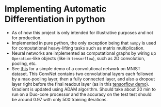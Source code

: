# Implementing Automatic Differentiation in python

* As of now this project is only intended for illustrative purposes and not for production.
* Implemented in pure python, the only exception being that `numpy` is used for computational heavy-lifting tasks such as matrix multiplication.
* Neural networks are implemented as computational graphs by wiring up `Operation`-like objects (like in `tensorflow`), such as 2D convolution, pooling, etc.
* See [this](https://github.com/chao-ji/reverse-mode-auto-differentiation/blob/master/convnet_mnist_demo.py) for a simple demo of a convolutional network on MNIST dataset. This ConvNet contains two convolutional layers each followed by a max-pooling layer, then a fully connected layer, and also a dropout layer right before the final readout layer (as in this [tensorflow demo](https://www.tensorflow.org/get_started/mnist/pros)). Gradient is updated using ADAM algorithm. Should take about 20 min to run on a Duo-core processor and the accuracy on the test test should be around 0.97 with only 500 training iterations.
